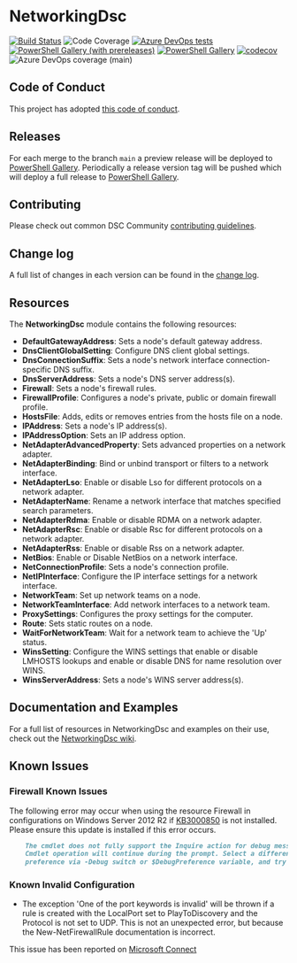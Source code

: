 # NetworkingDsc

[![Build Status](https://dev.azure.com/dsccommunity/NetworkingDsc/_apis/build/status/dsccommunity.NetworkingDsc?branchName=main)](https://dev.azure.com/dsccommunity/NetworkingDsc/_build/latest?definitionId=16&branchName=main)
![Code Coverage](https://img.shields.io/azure-devops/coverage/dsccommunity/NetworkingDsc/16/main)
[![Azure DevOps tests](https://img.shields.io/azure-devops/tests/dsccommunity/NetworkingDsc/16/main)](https://dsccommunity.visualstudio.com/NetworkingDsc/_test/analytics?definitionId=16&contextType=build)
[![PowerShell Gallery (with prereleases)](https://img.shields.io/powershellgallery/vpre/NetworkingDsc?label=NetworkingDsc%20Preview)](https://www.powershellgallery.com/packages/NetworkingDsc/)
[![PowerShell Gallery](https://img.shields.io/powershellgallery/v/NetworkingDsc?label=NetworkingDsc)](https://www.powershellgallery.com/packages/NetworkingDsc/)
[![codecov](https://codecov.io/gh/dsccommunity/NetworkingDsc/branch/main/graph/badge.svg)](https://codecov.io/gh/dsccommunity/NetworkingDsc)
![Azure DevOps coverage (main)](https://img.shields.io/azure-devops/coverage/dsccommunity/NetworkingDsc/14/main)

## Code of Conduct

This project has adopted [this code of conduct](CODE_OF_CONDUCT.md).

## Releases

For each merge to the branch `main` a preview release will be
deployed to [PowerShell Gallery](https://www.powershellgallery.com/).
Periodically a release version tag will be pushed which will deploy a
full release to [PowerShell Gallery](https://www.powershellgallery.com/).

## Contributing

Please check out common DSC Community [contributing guidelines](https://dsccommunity.org/guidelines/contributing).

## Change log

A full list of changes in each version can be found in the [change log](CHANGELOG.md).

## Resources

The **NetworkingDsc** module contains the following resources:

- **DefaultGatewayAddress**: Sets a node's default gateway address.
- **DnsClientGlobalSetting**: Configure DNS client global settings.
- **DnsConnectionSuffix**: Sets a node's network interface
    connection-specific DNS suffix.
- **DnsServerAddress**: Sets a node's DNS server address(s).
- **Firewall**: Sets a node's firewall rules.
- **FirewallProfile**: Configures a node's private, public or domain firewall profile.
- **HostsFile**: Adds, edits or removes entries from the hosts file on a node.
- **IPAddress**: Sets a node's IP address(s).
- **IPAddressOption**: Sets an IP address option.
- **NetAdapterAdvancedProperty**: Sets advanced properties on a network adapter.
- **NetAdapterBinding**: Bind or unbind transport or filters to a network interface.
- **NetAdapterLso**: Enable or disable Lso for different protocols
    on a network adapter.
- **NetAdapterName**: Rename a network interface that matches specified search parameters.
- **NetAdapterRdma**: Enable or disable RDMA on a network adapter.
- **NetAdapterRsc**: Enable or disable Rsc for different protocols
    on a network adapter.
- **NetAdapterRss**: Enable or disable Rss on a network adapter.
- **NetBios**: Enable or Disable NetBios on a network interface.
- **NetConnectionProfile**: Sets a node's connection profile.
- **NetIPInterface**: Configure the IP interface settings for a network interface.
- **NetworkTeam**: Set up network teams on a node.
- **NetworkTeamInterface**: Add network interfaces to a network team.
- **ProxySettings**: Configures the proxy settings for the computer.
- **Route**: Sets static routes on a node.
- **WaitForNetworkTeam**: Wait for a network team to achieve the 'Up' status.
- **WinsSetting**: Configure the WINS settings that enable or disable LMHOSTS lookups
  and enable or disable DNS for name resolution over WINS.
- **WinsServerAddress**: Sets a node's WINS server address(s).

## Documentation and Examples

For a full list of resources in NetworkingDsc and examples on their use, check out
the [NetworkingDsc wiki](https://github.com/dsccommunity/NetworkingDsc/wiki).

## Known Issues

### Firewall Known Issues

The following error may occur when using the resource Firewall in configurations
on Windows Server 2012 R2 if [KB3000850](https://support.microsoft.com/en-us/kb/3000850)
is not installed. Please ensure this update is installed if this error occurs.

````markdown
    The cmdlet does not fully support the Inquire action for debug messages.
    Cmdlet operation will continue during the prompt. Select a different action
    preference via -Debug switch or $DebugPreference variable, and try again.
````

### Known Invalid Configuration

- The exception 'One of the port keywords is invalid' will be thrown if a rule
    is created with the LocalPort set to PlayToDiscovery and the Protocol is not
    set to UDP. This is not an unexpected error, but because the
    New-NetFirewallRule documentation is incorrect.

This issue has been reported on [Microsoft Connect](https://connect.microsoft.com/PowerShell/feedbackdetail/view/1974268/new-set-netfirewallrule-cmdlet-localport-parameter-documentation-is-incorrect-for-playtodiscovery)
